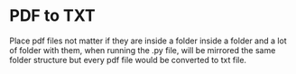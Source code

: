 # PDF to TXT
Place pdf files not matter if they are inside a folder inside a folder and a lot of folder with them, when running the .py file, will be mirrored the same folder structure but every pdf file would be converted to txt file.

